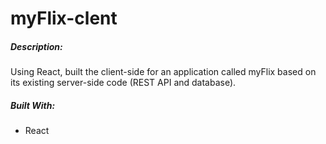 # myFlix-clent

##### Description:

Using React, built the client-side for an application called myFlix based on its existing server-side code (REST API and database).

##### Built With:

- React

